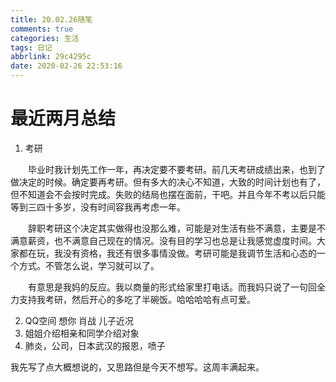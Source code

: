 ```yaml
---
title: 20.02.26随笔
comments: true
categories: 生活
tags: 日记
abbrlink: 29c4295c
date: 2020-02-26 22:53:16
---
```


# 最近两月总结

1. 考研
   
&emsp;&emsp;毕业时我计划先工作一年，再决定要不要考研。前几天考研成绩出来，也到了做决定的时候。确定要再考研。但有多大的决心不知道，大致的时间计划也有了，但不知道会不会按时完成。失败的结局也摆在面前，干吧。并且今年不考以后只能等到三四十多岁，没有时间容我再考虑一年。

&emsp;&emsp;辞职考研这个决定其实做得也没那么难，可能是对生活有些不满意，主要是不满意薪资，也不满意自己现在的情况。没有目的学习也总是让我感觉虚度时间。大家都在玩，我没有资格，我还有很多事情没做。考研可能是我调节生活和心态的一个方式。不管怎么说，学习就可以了。

&emsp;&emsp;有意思是我妈的反应。我以商量的形式给家里打电话。而我妈只说了一句回全力支持我考研，然后开心的多吃了半碗饭。哈哈哈哈有点可爱。

2. QQ空间 想你 肖战 儿子近况
3. 姐姐介绍相亲和同学介绍对象
4. 肺炎，公司，日本武汉的报恩，喷子

我先写了点大概想说的，又思路但是今天不想写。这周丰满起来。